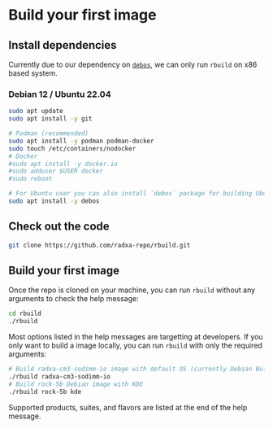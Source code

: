 # Build your first image

## Install dependencies

Currently due to our dependency on [`debos`](https://github.com/go-debos/debos/issues/363), we can only run `rbuild` on x86 based system.

### Debian 12 / Ubuntu 22.04

```bash
sudo apt update
sudo apt install -y git

# Podman (recommended)
sudo apt install -y podman podman-docker
sudo touch /etc/containers/nodocker
# Docker
#sudo apt install -y docker.io
#sudo adduser $USER docker
#sudo reboot

# For Ubuntu user you can also install `debos` package for building Ubuntu image
sudo apt install -y debos
```

## Check out the code

```bash
git clone https://github.com/radxa-repo/rbuild.git
```

## Build your first image

Once the repo is cloned on your machine, you can run `rbuild` without any arguments to check the help message:

```bash
cd rbuild
./rbuild
```

Most options listed in the help messages are targetting at developers. If you only want to build a image locally, you can run `rbuild` with only the required arguments:

```bash
# Build radxa-cm3-sodimm-io image with default OS (currently Debian Bullseye) and flavor (CLI)
./rbuild radxa-cm3-sodimm-io
# Build rock-5b Debian image with KDE
./rbuild rock-5b kde
```

Supported products, suites, and flavors are listed at the end of the help message.
